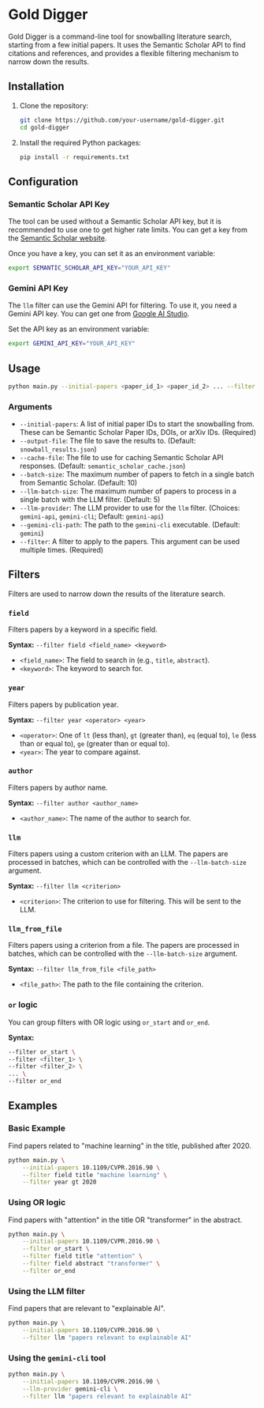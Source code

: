 # Gold Digger

Gold Digger is a command-line tool for snowballing literature search, starting from a few initial papers. It uses the Semantic Scholar API to find citations and references, and provides a flexible filtering mechanism to narrow down the results.

## Installation

1.  Clone the repository:
    ```bash
    git clone https://github.com/your-username/gold-digger.git
    cd gold-digger
    ```

2.  Install the required Python packages:
    ```bash
    pip install -r requirements.txt
    ```

## Configuration

### Semantic Scholar API Key

The tool can be used without a Semantic Scholar API key, but it is recommended to use one to get higher rate limits. You can get a key from the [Semantic Scholar website](https://www.semanticscholar.org/product/api).

Once you have a key, you can set it as an environment variable:

```bash
export SEMANTIC_SCHOLAR_API_KEY="YOUR_API_KEY"
```

### Gemini API Key

The `llm` filter can use the Gemini API for filtering. To use it, you need a Gemini API key. You can get one from [Google AI Studio](https://aistudio.google.com/).

Set the API key as an environment variable:

```bash
export GEMINI_API_KEY="YOUR_API_KEY"
```

## Usage

```bash
python main.py --initial-papers <paper_id_1> <paper_id_2> ... --filter <filter_1> --filter <filter_2> ...
```

### Arguments

*   `--initial-papers`: A list of initial paper IDs to start the snowballing from. These can be Semantic Scholar Paper IDs, DOIs, or arXiv IDs. (Required)
*   `--output-file`: The file to save the results to. (Default: `snowball_results.json`)
*   `--cache-file`: The file to use for caching Semantic Scholar API responses. (Default: `semantic_scholar_cache.json`)
*   `--batch-size`: The maximum number of papers to fetch in a single batch from Semantic Scholar. (Default: 10)
*   `--llm-batch-size`: The maximum number of papers to process in a single batch with the LLM filter. (Default: 5)
*   `--llm-provider`: The LLM provider to use for the `llm` filter. (Choices: `gemini-api`, `gemini-cli`; Default: `gemini-api`)
*   `--gemini-cli-path`: The path to the `gemini-cli` executable. (Default: `gemini`)
*   `--filter`: A filter to apply to the papers. This argument can be used multiple times. (Required)

## Filters

Filters are used to narrow down the results of the literature search.

### `field`

Filters papers by a keyword in a specific field.

**Syntax:** `--filter field <field_name> <keyword>`

*   `<field_name>`: The field to search in (e.g., `title`, `abstract`).
*   `<keyword>`: The keyword to search for.

### `year`

Filters papers by publication year.

**Syntax:** `--filter year <operator> <year>`

*   `<operator>`: One of `lt` (less than), `gt` (greater than), `eq` (equal to), `le` (less than or equal to), `ge` (greater than or equal to).
*   `<year>`: The year to compare against.

### `author`

Filters papers by author name.

**Syntax:** `--filter author <author_name>`

*   `<author_name>`: The name of the author to search for.

### `llm`

Filters papers using a custom criterion with an LLM. The papers are processed in batches, which can be controlled with the `--llm-batch-size` argument.

**Syntax:** `--filter llm <criterion>`

*   `<criterion>`: The criterion to use for filtering. This will be sent to the LLM.

### `llm_from_file`

Filters papers using a criterion from a file. The papers are processed in batches, which can be controlled with the `--llm-batch-size` argument.

**Syntax:** `--filter llm_from_file <file_path>`

*   `<file_path>`: The path to the file containing the criterion.

### `or` logic

You can group filters with OR logic using `or_start` and `or_end`.

**Syntax:**
```bash
--filter or_start \
--filter <filter_1> \
--filter <filter_2> \
... \
--filter or_end
```

## Examples

### Basic Example

Find papers related to "machine learning" in the title, published after 2020.

```bash
python main.py \
    --initial-papers 10.1109/CVPR.2016.90 \
    --filter field title "machine learning" \
    --filter year gt 2020
```

### Using OR logic

Find papers with "attention" in the title OR "transformer" in the abstract.

```bash
python main.py \
    --initial-papers 10.1109/CVPR.2016.90 \
    --filter or_start \
    --filter field title "attention" \
    --filter field abstract "transformer" \
    --filter or_end
```

### Using the LLM filter

Find papers that are relevant to "explainable AI".

```bash
python main.py \
    --initial-papers 10.1109/CVPR.2016.90 \
    --filter llm "papers relevant to explainable AI"
```

### Using the `gemini-cli` tool

```bash
python main.py \
    --initial-papers 10.1109/CVPR.2016.90 \
    --llm-provider gemini-cli \
    --filter llm "papers relevant to explainable AI"
```